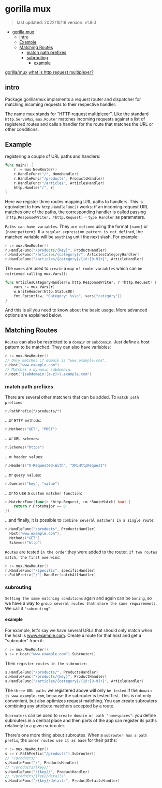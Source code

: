 # gorilla mux

> last updated: 2022/10/18
> version: v1.8.0

- [gorilla mux](#gorilla-mux)
  - [intro](#intro)
  - [Example](#example)
  - [Matching Routes](#matching-routes)
    - [match path prefixes](#match-path-prefixes)
    - [subrouting](#subrouting)
      - [example](#example-1)

[gorilla/mux](https://pkg.go.dev/github.com/gorilla/mux#readme-middleware)
[what is http request multiplexer?](https://stackoverflow.com/questions/40478027/what-is-an-http-request-multiplexer)

## intro

Package gorilla/mux implements a request router and dispatcher for matching incoming requests to their respective handler.

The name mux stands for "HTTP request multiplexer". Like the standard `http.ServeMux`, `mux.Router` matches incoming requests against a list of registered routes and calls a handler for the route that matches the URL or other conditions.

## Example

registering a couple of URL paths and handlers:

```go
func main() {
    r := mux.NewRouter()
    r.HandleFunc("/", HomeHandler)
    r.HandleFunc("/products", ProductsHandler)
    r.HandleFunc("/articles", ArticlesHandler)
    http.Handle("/", r)
}
```

Here we register three routes mapping URL paths to handlers. This is equivalent to how `http.HandleFunc()` works: if an incoming request URL matches one of the paths, the corresponding handler is called passing `(http.ResponseWriter, *http.Request)` = `type Handler` as parameters.

`Paths can have variables`. They `are defined` using the format `{name}` or `{name:pattern}`. If a `regular expression pattern is not defined`, the matched variable will be `anything` until the next slash. For example:

```go
r := mux.NewRouter()
r.HandleFunc("/products/{key}", ProductHandler)
r.HandleFunc("/articles/{category}/", ArticlesCategoryHandler)
r.HandleFunc("/articles/{category}/{id:[0-9]+}", ArticleHandler)
```

The `names` are used to `create` a `map of route variables` which can `be retrieved calling mux.Vars()`:

```go
func ArticlesCategoryHandler(w http.ResponseWriter, r *http.Request) {
    vars := mux.Vars(r)
    w.WriteHeader(http.StatusOK)
    fmt.Fprintf(w, "Category: %v\n", vars["category"])
}
```

And this is all you need to know about the basic usage. More advanced options are explained below.

## Matching Routes

`Routes` can also be restricted to a `domain` or `subdomain`. Just define a host pattern to be matched. They can also have variables:

```go
r := mux.NewRouter()
// Only matches if domain is "www.example.com".
r.Host("www.example.com")
// Matches a dynamic subdomain.
r.Host("{subdomain:[a-z]+}.example.com")
```

### match path prefixes

There are several other matchers that can be added. To `match path prefixes`:

```text
r.PathPrefix("/products/")
```

...or `HTTP methods`:

```go
r.Methods("GET", "POST")
```

...or `URL schemes`:

```go
r.Schemes("https")
```

...or `header values`:

```go
r.Headers("X-Requested-With", "XMLHttpRequest")
```

...or `query values`:

```go
r.Queries("key", "value")
```

...or to use a `custom matcher function`:

```go
r.MatcherFunc(func(r *http.Request, rm *RouteMatch) bool {
    return r.ProtoMajor == 0
})
```

...and finally, it is possible to `combine several matchers in a single route`:

```go
r.HandleFunc("/products", ProductsHandler).
  Host("www.example.com").
  Methods("GET").
  Schemes("http")
```

`Routes` are tested `in the order` they were added to the router. `If two routes match, the first one wins`:

```go
r := mux.NewRouter()
r.HandleFunc("/specific", specificHandler)
r.PathPrefix("/").Handler(catchAllHandler)
```

### subrouting

`Setting the same matching conditions` again and again can be `boring`, so we have a way to `group several routes that share the same requirements`. We call it `"subrouting"`.

#### example

For example, let's say we have several URLs that should only match when the host is www.example.com. Create a route for that host and get a "subrouter" from it:

```go
r := mux.NewRouter()
s := r.Host("www.example.com").Subrouter()
```

Then `register routes in the subrouter`:

```go
s.HandleFunc("/products/", ProductsHandler)
s.HandleFunc("/products/{key}", ProductHandler)
s.HandleFunc("/articles/{category}/{id:[0-9]+}", ArticleHandler)
```

The `three URL paths` we registered above will only `be tested` if the `domain is www.example.com`, because the subrouter is tested first. This is not only convenient, but also optimizes request matching. You can create subrouters combining any attribute matchers accepted by a route.

`Subrouters` can be used to `create domain or path "namespaces"`: you define subrouters in a central place and then parts of the app can register its paths relatively to a given subrouter.

There's one more thing about subroutes. When a `subrouter has a path prefix`, the `inner routes use it as base` for their paths:

```go
r := mux.NewRouter()
s := r.PathPrefix("/products").Subrouter()
// "/products/"
s.HandleFunc("/", ProductsHandler)
// "/products/{key}/"
s.HandleFunc("/{key}/", ProductHandler)
// "/products/{key}/details"
s.HandleFunc("/{key}/details", ProductDetailsHandler)
```

